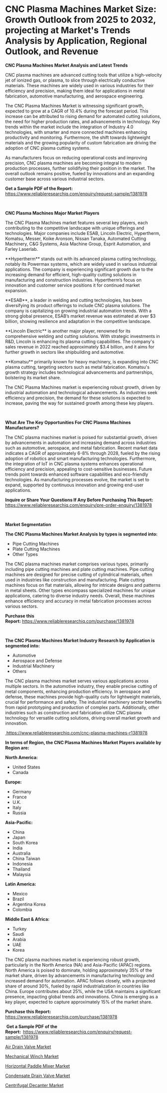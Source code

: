 <p><h1>CNC Plasma Machines Market Size: Growth Outlook from 2025 to 2032, projecting at Market's Trends Analysis by Application, Regional Outlook, and Revenue</h1></p><p><strong>CNC Plasma Machines Market Analysis and Latest Trends</strong></p>
<p><p>CNC plasma machines are advanced cutting tools that utilize a high-velocity jet of ionized gas, or plasma, to slice through electrically conductive materials. These machines are widely used in various industries for their efficiency and precision, making them ideal for applications in metal fabrication, automotive manufacturing, and aerospace engineering. </p><p>The CNC Plasma Machines Market is witnessing significant growth, expected to grow at a CAGR of 10.4% during the forecast period. This increase can be attributed to rising demand for automated cutting solutions, the need for higher production rates, and advancements in technology. Key trends within the market include the integration of Industry 4.0 technologies, with smarter and more connected machines enhancing productivity and monitoring. Furthermore, the shift towards lightweight materials and the growing popularity of custom fabrication are driving the adoption of CNC plasma cutting systems. </p><p>As manufacturers focus on reducing operational costs and improving precision, CNC plasma machines are becoming integral to modern production processes, further solidifying their position in the market. The overall outlook remains positive, fueled by innovations and an expanding customer base across various industrial sectors.</p></p>
<p><strong>Get a Sample PDF of the Report:&nbsp;</strong> <a href="https://www.reliableresearchiq.com/enquiry/request-sample/1381978?utm_campaign=104&utm_medium=2&utm_source=Github&utm_content=ia&utm_term=17022025&utm_id=cnc-plasma-machines">https://www.reliableresearchiq.com/enquiry/request-sample/1381978</a></p>
<p>&nbsp;</p>
<p><strong>CNC Plasma Machines Major Market Players</strong></p>
<p><p>The CNC Plasma Machines market features several key players, each contributing to the competitive landscape with unique offerings and technologies. Major companies include ESAB, Lincoln Electric, Hypertherm, Komatsu, Messer, Koike Aronson, Nissan Tanaka, Automated Cutting Machinery, C&G Systems, Asia Machine Group, Esprit Automation, and Farley Laserlab.</p><p>**Hypertherm** stands out with its advanced plasma cutting technology, notably its Powermax systems, which are widely used in various industrial applications. The company is experiencing significant growth due to the increasing demand for efficient, high-quality cutting solutions in manufacturing and construction industries. Hypertherm’s focus on innovation and customer service positions it for continued market expansion.</p><p>**ESAB**, a leader in welding and cutting technologies, has been diversifying its product offerings to include CNC plasma solutions. The company is capitalizing on growing industrial automation trends. With a strong global presence, ESAB’s market revenue was estimated at over $3 billion, showing resilience and adaptation in the competitive landscape.</p><p>**Lincoln Electric** is another major player, renowned for its comprehensive welding and cutting solutions. With strategic investments in R&D, Lincoln is enhancing its plasma cutting capabilities. The company's sales revenue in 2022 reached approximately $3.4 billion, and it aims for further growth in sectors like shipbuilding and automotive.</p><p>**Komatsu** primarily known for heavy machinery, is expanding into CNC plasma cutting, targeting sectors such as metal fabrication. Komatsu's growth strategy includes technological advancements and partnerships, bolstering its market share.</p><p>The CNC Plasma Machines market is experiencing robust growth, driven by industrial automation and technological advancements. As industries seek efficiency and precision, the demand for these solutions is expected to increase, paving the way for sustained growth among these key players.</p></p>
<p>&nbsp;</p>
<p><strong>What Are The Key Opportunities For CNC Plasma Machines Manufacturers?</strong></p>
<p><p>The CNC plasma machines market is poised for substantial growth, driven by advancements in automation and increasing demand across industries such as automotive, aerospace, and metal fabrication. Recent market data indicates a CAGR of approximately 6-8% through 2028, fueled by the rising adoption of robotics and smart manufacturing technologies. Furthermore, the integration of IoT in CNC plasma systems enhances operational efficiency and precision, appealing to cost-sensitive businesses. Future trends point towards enhanced software capabilities and eco-friendly technologies. As manufacturing processes evolve, the market is set to expand, supported by continuous innovation and growing end-user applications.</p></p>
<p><strong>Inquire or Share Your Questions If Any Before Purchasing This Report:</strong> <a href="https://www.reliableresearchiq.com/enquiry/pre-order-enquiry/1381978?utm_campaign=104&utm_medium=2&utm_source=Github&utm_content=ia&utm_term=17022025&utm_id=cnc-plasma-machines">https://www.reliableresearchiq.com/enquiry/pre-order-enquiry/1381978</a></p>
<p>&nbsp;</p>
<p><strong>Market Segmentation</strong></p>
<p><strong>The CNC Plasma Machines Market Analysis by types is segmented into:</strong></p>
<p><ul><li>Pipe Cutting Machines</li><li>Plate Cutting Machines</li><li>Other Types</li></ul></p>
<p><p>The CNC plasma machines market comprises various types, primarily including pipe cutting machines and plate cutting machines. Pipe cutting machines are designed for precise cutting of cylindrical materials, often used in industries like construction and manufacturing. Plate cutting machines focus on flat materials, allowing for intricate designs and patterns in metal sheets. Other types encompass specialized machines for unique applications, catering to diverse industry needs. Overall, these machines enhance efficiency and accuracy in metal fabrication processes across various sectors.</p></p>
<p><strong>Purchase this Report:&nbsp;</strong><a href="https://www.reliableresearchiq.com/purchase/1381978?utm_campaign=104&utm_medium=2&utm_source=Github&utm_content=ia&utm_term=17022025&utm_id=cnc-plasma-machines">https://www.reliableresearchiq.com/purchase/1381978</a></p>
<p>&nbsp;</p>
<p><strong>The CNC Plasma Machines Market Industry Research by Application is segmented into:</strong></p>
<p><ul><li>Automotive</li><li>Aerospace and Defense</li><li>Industrial Machinery</li><li>Others</li></ul></p>
<p><p>The CNC plasma machines market serves various applications across multiple sectors. In the automotive industry, they enable precise cutting of metal components, enhancing production efficiency. In aerospace and defense, these machines provide high-quality cuts for lightweight materials, crucial for performance and safety. The industrial machinery sector benefits from rapid prototyping and production of complex parts. Additionally, other industries such as construction and fabrication utilize CNC plasma technology for versatile cutting solutions, driving overall market growth and innovation.</p></p>
<p><a href="https://www.reliableresearchiq.com/cnc-plasma-machines-r1381978?utm_campaign=104&utm_medium=2&utm_source=Github&utm_content=ia&utm_term=17022025&utm_id=cnc-plasma-machines">&nbsp;https://www.reliableresearchiq.com/cnc-plasma-machines-r1381978</a></p>
<p><strong>In terms of Region, the CNC Plasma Machines Market Players available by Region are:</strong></p>
<p>
    <p> <strong> North America: </strong>
        <ul>
            <li>United States</li>
            <li>Canada</li>
        </ul>
        </p> 
    <p> <strong> Europe: </strong>
        <ul>
            <li>Germany</li>
            <li>France</li>
            <li>U.K.</li>
            <li>Italy</li>
            <li>Russia</li>
        </ul>
        </p> 
    <p> <strong> Asia-Pacific: </strong>
        <ul>
            <li>China</li>
            <li>Japan</li>
            <li>South Korea</li>
            <li>India</li>
            <li>Australia</li>
            <li>China Taiwan</li>
            <li>Indonesia</li>
            <li>Thailand</li>
            <li>Malaysia</li>
        </ul>
        </p> 
    <p> <strong> Latin America: </strong>
        <ul>
            <li>Mexico</li>
            <li>Brazil</li>
            <li>Argentina Korea</li>
            <li>Colombia</li>
        </ul>
        </p> 
    <p> <strong> Middle East & Africa: </strong>
        <ul>
            <li>Turkey</li>
            <li>Saudi</li>
            <li>Arabia</li>
            <li>UAE</li>
            <li>Korea</li>
        </ul>
    </p>
    </p>
<p><p>The CNC plasma machines market is experiencing robust growth, particularly in the North America (NA) and Asia-Pacific (APAC) regions. North America is poised to dominate, holding approximately 35% of the market share, driven by advancements in manufacturing technology and increased demand for automation. APAC follows closely, with a projected share of around 30%, fueled by rapid industrialization in countries like China. Europe contributes about 25%, while the USA maintains a significant presence, impacting global trends and innovations. China is emerging as a key player, expected to capture approximately 15% of the market share.</p></p>
<p><strong>Purchase this Report: </strong><a href="https://www.reliableresearchiq.com/purchase/1381978?utm_campaign=104&utm_medium=2&utm_source=Github&utm_content=ia&utm_term=17022025&utm_id=cnc-plasma-machines">https://www.reliableresearchiq.com/purchase/1381978</a></p>
<p>&nbsp;<strong>Get a Sample PDF of the Report:&nbsp;&nbsp;</strong><a href="https://www.reliableresearchiq.com/enquiry/request-sample/1381978?utm_campaign=104&utm_medium=2&utm_source=Github&utm_content=ia&utm_term=17022025&utm_id=cnc-plasma-machines">https://www.reliableresearchiq.com/enquiry/request-sample/1381978</a></p>
<p><strong></strong></p>
<p><p><a href="https://github.com/alejnaouare/Market-Research-Report-List-1/blob/main/air-drain-valve-market.md?utm_campaign=104&utm_medium=2&utm_source=Github&utm_content=ia&utm_term=17022025&utm_id=cnc-plasma-machines">Air Drain Valve Market</a></p><p><a href="https://github.com/sissalgamd/Market-Research-Report-List-1/blob/main/mechanical-winch-market.md?utm_campaign=104&utm_medium=2&utm_source=Github&utm_content=ia&utm_term=17022025&utm_id=cnc-plasma-machines">Mechanical Winch Market</a></p><p><a href="https://github.com/wyettillesr4/Market-Research-Report-List-1/blob/main/horizontal-paddle-mixer-market.md?utm_campaign=104&utm_medium=2&utm_source=Github&utm_content=ia&utm_term=17022025&utm_id=cnc-plasma-machines">Horizontal Paddle Mixer Market</a></p><p><a href="https://github.com/jolinolooman/Market-Research-Report-List-1/blob/main/condensate-drain-valve-market.md?utm_campaign=104&utm_medium=2&utm_source=Github&utm_content=ia&utm_term=17022025&utm_id=cnc-plasma-machines">Condensate Drain Valve Market</a></p><p><a href="https://github.com/fraryatena85/Market-Research-Report-List-1/blob/main/centrifugal-decanter-market.md?utm_campaign=104&utm_medium=2&utm_source=Github&utm_content=ia&utm_term=17022025&utm_id=cnc-plasma-machines">Centrifugal Decanter Market</a></p></p>